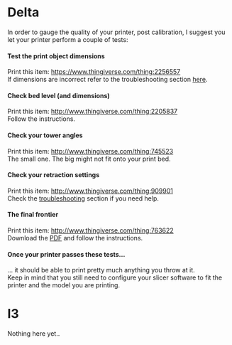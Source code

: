 # Delta 
In order to gauge the quality of your printer, post calibration, I suggest you let your printer perform a couple of tests:

#### Test the print object dimensions
Print this item: https://www.thingiverse.com/thing:2256557  
If dimensions are incorrect refer to the troubleshooting section [here](https://github.com/FLSun3dp/FLSun-Kossel-Mini/wiki/77.-Troubleshooting#delta).

#### Check bed level (and dimensions)
Print this item: http://www.thingiverse.com/thing:2205837  
Follow the instructions.

#### Check your tower angles
Print this item: http://www.thingiverse.com/thing:745523  
The small one. The big might not fit onto your print bed.

#### Check your retraction settings
Print this item: http://www.thingiverse.com/thing:909901  
Check the [troubleshooting](https://github.com/FLSun3dp/FLSun-Kossel-Mini/wiki/77.-Troubleshooting) section if you need help.

#### The final frontier
Print this item: http://www.thingiverse.com/thing:763622  
Download the [PDF](https://cdn.thingiverse.com/assets/a7/2c/bd/ba/ea/3DBenchy_Broschure_3DBenchy.com.pdf) and follow the instructions.

#### Once your printer passes these tests...
... it should be able to print pretty much anything you throw at it.  
Keep in mind that you still need to configure your slicer software to fit the printer and the model you are printing.


# I3

Nothing here yet..